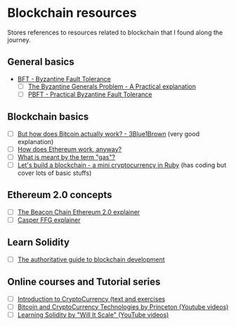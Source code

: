 # Blockchain resources

Stores references to resources related to blockchain that I found along the journey.

## General basics

- [BFT - Byzantine Fault Tolerance](https://en.wikipedia.org/wiki/Byzantine_fault)
  - [ ] [The Byzantine Generals Problem - A Practical explanation](https://marknelson.us/posts/2007/07/23/byzantine.html)
  - [ ] [PBFT - Practical Byzantine Fault Tolerance](https://blog.acolyer.org/2015/05/18/practical-byzantine-fault-tolerance/)

## Blockchain basics

- [ ] [But how does Bitcoin actually work? - 3Blue1Brown](https://www.youtube.com/watch?v=bBC-nXj3Ng4&feature=youtu.be) (very good explanation)
- [ ] [How does Ethereum work, anyway?](https://medium.com/@preethikasireddy/how-does-ethereum-work-anyway-22d1df506369)
- [ ] [What is meant by the term "gas"?](https://ethereum.stackexchange.com/questions/3/what-is-meant-by-the-term-gas)
- [ ] [Let's build a blockchain - a mini cryptocurrency in Ruby](https://www.youtube.com/watch?v=3aJI1ABdjQk&feature=youtu.be) (has coding but cover lots of basic stuffs)

## Ethereum 2.0 concepts

- [ ] [The Beacon Chain Ethereum 2.0 explainer](https://ethos.dev/beacon-chain/amp/?__twitter_impression=true)
- [ ] [Casper FFG explainer](https://www.adiasg.me/2020/03/31/casper-ffg-explainer.html)

## Learn Solidity 

- [ ] [The authoritative guide to blockchain development](https://medium.com/free-code-camp/the-authoritative-guide-to-blockchain-development-855ab65b58bc)

## Online courses and Tutorial series

- [ ] [Introduction to CryptoCurrency (text and exercises](https://haseebq.com/introduction-to-cryptocurrency/)
- [ ] [Bitcoin and CryptoCurrency Technologies by Princeton (Youtube videos)](https://www.youtube.com/channel/UCNcSSleedtfyDuhBvOQzFzQ)
- [ ] [Learning Solidity by "Will It Scale" (YouTube videos)](https://www.youtube.com/watch?v=v_hU0jPtLto&list=PL16WqdAj66SCOdL6XIFbke-XQg2GW_Avg)
